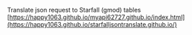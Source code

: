 Translate json request to Starfall (gmod) tables
[https://happy1063.github.io/myapi62727.github.io/index.html](https://happy1063.github.io/starfalljsontranslate.github.io/)
